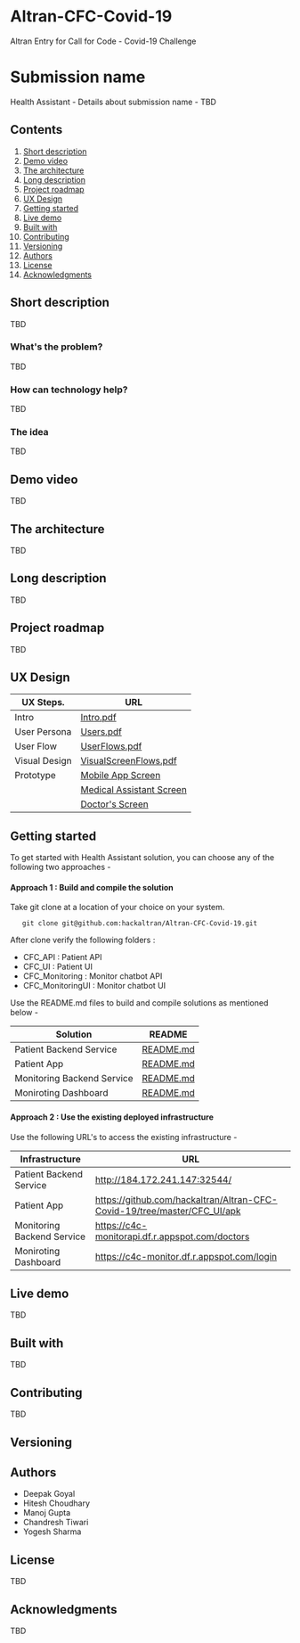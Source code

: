 # Altran-CFC-Covid-19
Altran Entry for Call for Code - Covid-19 Challenge

# Submission name

Health Assistant - Details about submission name - TBD

## Contents

1. [Short description](#short-description)
1. [Demo video](#demo-video)
1. [The architecture](#the-architecture)
1. [Long description](#long-description)
1. [Project roadmap](#project-roadmap)
1. [UX Design](#ux-design)
1. [Getting started](#getting-started)
1. [Live demo](#live-demo)
1. [Built with](#built-with)
1. [Contributing](#contributing)
1. [Versioning](#versioning)
1. [Authors](#authors)
1. [License](#license)
1. [Acknowledgments](#acknowledgments)

## Short description

TBD

### What's the problem?

TBD

### How can technology help?

TBD

### The idea

TBD

## Demo video

TBD

## The architecture

TBD

## Long description

TBD

## Project roadmap

TBD

## UX Design

| UX Steps.                  | URL |
| ------                     | ------ |
| Intro                      | [Intro.pdf](https://github.com/hackaltran/Altran-CFC-Covid-19/blob/master/UX_Design/Intro.pdf) |
| User Persona               | [Users.pdf](https://github.com/hackaltran/Altran-CFC-Covid-19/blob/master/UX_Design/Users.pdf) |
| User Flow                  | [UserFlows.pdf](https://github.com/hackaltran/Altran-CFC-Covid-19/blob/master/UX_Design/UserFlows.pdf) |
| Visual Design              | [VisualScreenFlows.pdf](https://github.com/hackaltran/Altran-CFC-Covid-19/blob/master/UX_Design/VisualScreenFlows.pdf) |
| Prototype                  | [Mobile App Screen](https://xd.adobe.com/view/badd3b96-443f-442c-4b17-1f791ae99b8e-ccec/)
|                            |[Medical Assistant Screen](https://xd.adobe.com/view/ea338b94-c972-494b-75f7-29a5e62a8cb2-9c02/ )
|                            |[Doctor's Screen](https://xd.adobe.com/view/23568715-1447-49cf-7068-e440efe897ad-5567/)|


## Getting started

To get started with Health Assistant solution, you can choose any of the following two approaches - 

#### Approach 1 : Build and compile the solution
Take git clone at a location of your choice on your system.

```
   git clone git@github.com:hackaltran/Altran-CFC-Covid-19.git
```
After clone verify the following folders :

- CFC_API : Patient API
- CFC_UI : Patient UI
- CFC_Monitoring : Monitor chatbot API
- CFC_MonitoringUI : Monitor chatbot UI

Use the README.md files to build and compile solutions as mentioned below -

| Solution                   | README |
| ------                     | ------ |
| Patient Backend Service    | [README.md](https://github.com/hackaltran/Altran-CFC-Covid-19/blob/master/CFC_API/README.md) |
| Patient App                | [README.md](https://github.com/hackaltran/Altran-CFC-Covid-19/blob/master/CFC_UI/README.md) |
| Monitoring Backend Service | [README.md](https://github.com/hackaltran/Altran-CFC-Covid-19/blob/master/CFC_Monitoring/README.md) |
| Moniroting Dashboard       | [README.md](https://github.com/hackaltran/Altran-CFC-Covid-19/blob/master/CFC_MonitoringUI/README.md) |

#### Approach 2 : Use the existing deployed infrastructure 

Use the following URL's to access the existing infrastructure -

| Infrastructure             | URL |
| ------                     | ------ |
| Patient Backend Service    | http://184.172.241.147:32544/ |
| Patient App                | https://github.com/hackaltran/Altran-CFC-Covid-19/tree/master/CFC_UI/apk |
| Monitoring Backend Service | https://c4c-monitorapi.df.r.appspot.com/doctors |
| Moniroting Dashboard       | https://c4c-monitor.df.r.appspot.com/login |

## Live demo

TBD

## Built with

TBD

## Contributing

TBD

## Versioning

## Authors

- Deepak Goyal
- Hitesh Choudhary
- Manoj Gupta
- Chandresh Tiwari
- Yogesh Sharma

## License

TBD

## Acknowledgments

TBD
 
